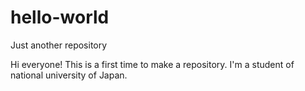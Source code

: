 # hello-world
Just another repository

Hi everyone!
This is a first time to make a repository.
I'm a student of national university of Japan.
